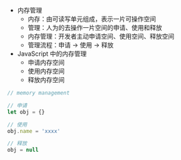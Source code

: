 - 内存管理
  - 内存：由可读写单元组成，表示一片可操作空间
  - 管理：人为的去操作一片空间的申请、使用和释放
  - 内存管理：开发者主动申请空间、使用空间、释放空间
  - 管理流程：申请 -> 使用 -> 释放
- JavaScript 中的内存管理
  - 申请内存空间
  - 使用内存空间
  - 释放内存空间

```js
// memory management

// 申请
let obj = {}

// 使用
obj.name = 'xxxx'

// 释放
obj = null

```
